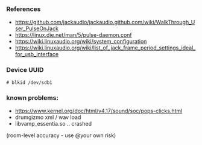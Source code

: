 ### References

- https://github.com/jackaudio/jackaudio.github.com/wiki/WalkThrough_User_PulseOnJack
- https://linux.die.net/man/5/pulse-daemon.conf
- https://wiki.linuxaudio.org/wiki/system_configuration
- https://wiki.linuxaudio.org/wiki/list_of_jack_frame_period_settings_ideal_for_usb_interface

### Device UUID

```
# blkid /dev/sdb1
```

### known problems:

- https://www.kernel.org/doc/html/v4.17/sound/soc/pops-clicks.html
- drumgizmo xml / wav load
- libvamp_essentia.so .. crashed

(room-level accuracy - use @your own risk)

